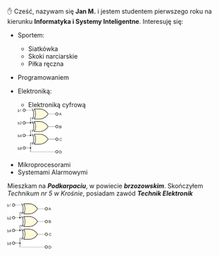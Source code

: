 :raised_hand: Cześć, nazywam się **Jan M.** i jestem studentem pierwszego roku na kierunku **Informatyka i Systemy Inteligentne**.
Interesuję się:

- Sportem:
  - Siatkówka
  - Skoki narciarskie
  - Piłka ręczna

- Programowaniem

- Elektroniką:
  - Elektroniką cyfrową
  <picture align="center">
  <img src="images/0018.p1.gif" width="100" title="frog">
</picture>

  - Mikroprocesorami
  - Systemami Alarmowymi

Mieszkam na _**Podkarpaciu**_, w powiecie _**brzozowskim**_. Skończyłem *Technikum nr 5 w Krośnie*, posiadam zawód ***Technik Elektronik***

 <picture align="center">
  <img src="images/0018.p1.gif" width="100" title="frog">
</picture>
